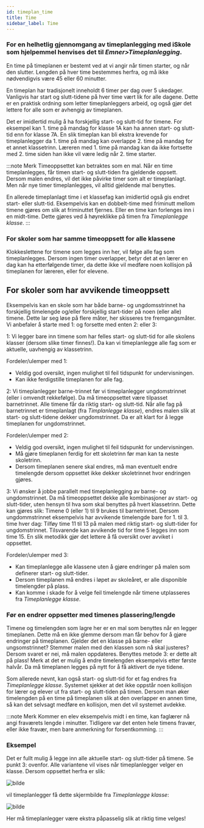 ```yaml
---
id: timeplan_time
title: Time
sidebar_label: Time
---
```


### For en helhetlig gjennomgang av timeplanlegging med iSkole som hjelpemmel henvises det til _Emner>Timeplanlegging_.

En time på timeplanen er bestemt ved at vi angir når timen starter, og når den slutter. Lengden på hver time bestemmes herfra, og må ikke nødvendigvis være 45 eller 60 minutter.

En timeplan har tradisjonelt inneholdt 6 timer per dag over 5 ukedager. Vanligvis har start og slutt-tidene på hver time vært lik for alle dagene. Dette er en praktisk ordning som letter timeplanleggers arbeid, og også gjør det lettere for alle som er avhengig av timeplanen.

Det er imidlertid mulig å ha forskjellig start- og slutt-tid for timene. For eksempel kan 1. time på mandag for klasse 1A kan ha annen start- og slutt-tid enn for klasse 7A. En slik timeplan kan bli ekstra krevende for timeplanlegger da 1. time på mandag  kan overlappe 2. time på mandag for et annet klassetrinn. Læreren med 1. time på mandag kan da ikke fortsette med 2. time siden han ikke vil være ledig når 2. time starter.

:::note Merk
Timeoppsettet kan betraktes som en mal. Når en time timeplanlegges, får timen start- og slutt-tiden fra gjeldende oppsett. Dersom malen endres, vil det ikke påvirke timer som alt er timeplanlagt. Men når nye timer timeplanlegges, vil alltid gjeldende mal benyttes. 

En allerede timeplanlagt time i et klassefag kan imidlertid også gis endret start- eller slutt-tid. Eksempelvis kan en dobbelt-time med friminutt mellom timene gjøres om slik at friminuttet fjernes. Eller en time kan forlenges inn i en midt-time. Dette gjøres ved å høyreklikke på timen fra _Timeplanlegge klasse_.
:::

### For skoler som har samme timeoppsett for alle klassene
Klokkeslettene for timene som legges inn her, vil følge alle fag som timeplanlegges. Dersom ingen timer overlapper, betyr det at en lærer en dag kan ha etterfølgende timer, da dette ikke vil medføre noen kollisjon på timeplanen for læreren, eller for elevene.

## For skoler som har avvikende timeoppsett
Eksempelvis kan en skole som har både barne- og ungdomsstrinnet ha forskjellig timelengde og/eller forskjellig start-tider på noen (eller alle) timene. Dette lar seg løse på flere måter, her skisseres tre fremgangsmåter. Vi anbefaler å starte med 1: og forsette med enten 2: eller 3:

1: Vi legger bare inn timene som har felles start- og slutt-tid for alle skolens klasser (dersom slike timer finnes!).
Da kan vi timeplanlegge alle fag som er aktuelle, uavhengig av klassetrinn.

Fordeler/ulemper med 1:
+ Veldig god oversikt, ingen mulighet til feil tidspunkt for undervisningen.
+ Kan ikke ferdigstille timeplanen for alle fag.

2: Vi timeplanlegger barne-trinnet før vi timeplanlegger ungdomstrinnet (eller i omvendt rekkefølge).
Da må timeoppsettet være tilpasset barnetrinnet. Alle timene får da riktig start- og slutt-tid.
Når alle fag på barnetrinnet er timeplanlagt (fra _Timplanlegge klasse_), endres malen slik at start- og slutt-tidene dekker  ungdomstrinnet. Da er alt klart for å legge timeplanen for ungdomstrinnet.

Fordeler/ulemper med 2: 
+ Veldig god oversikt, ingen mulighet til feil tidspunkt for undervisningen.
+ Må gjøre timeplanen ferdig for ett skoletrinn før man kan ta neste skoletrinn.
+ Dersom timeplanen senere skal endres, må man eventuelt endre timelengde dersom oppsettet ikke dekker skoletrinnet hvor endringen gjøres.

3: Vi ønsker å jobbe parallelt med timeplanlegging av barne- og ungdomstrinnet.
Da må timeoppsettet dekke alle kombinasjoner av start- og slutt-tider, uten hensyn til hva som skal benyttes på hvert klassetrinn. Dette kan gjøres slik:
Timene 0 (eller 1) til 9 brukes til barnetrinnet. Dersom ungdommstrinnet eksempelvis har avvikende timelengde bare for 1. til 3. time hver dag: Tilføy time 11 til 13 på malen med riktig start- og slutt-tider for ungdomstrinnet. Tilsvarende kan avvikende tid for time 5 legges inn som time 15. En slik metodikk gjør det lettere å få oversikt over avviket i oppsettet.

Fordeler/ulemper med 3: 
+ Kan timeplanlegge alle klassene uten å gjøre endringer på malen som definerer start- og slutt-tider.
+ Dersom timeplanen må endres i løpet av skoleåret, er alle disponible timelengder på plass.
+ Kan komme i skade for å velge feil timelengde når timene utplasseres fra _Timeplanlegge klasse_.

### Før en endrer oppsetter med timenes plassering/lengde
Timene og timelengden som lagre her er en mal som benyttes når en legger timeplanen. Dette må en ikke glemme dersom man får behov for å gjøre endringer på timeplanen. Gjelder det en klasse på barne- eller ungsomstrinnet? Stemmer malen med den klassen som nå skal justeres? Dersom svaret er nei, må malen oppdateres. Benyttes metode 3: er dette alt på plass! Merk at det er mulig å endre timelengden eksempelvis etter første halvår. Da må timeplanen legges på nytt for å få aktivert de nye tidene.

Som allerede nevnt, kan også start- og slutt-tid for et fag endres fra _Timeplanlegge klasse_. Systemet sjekker at det ikke oppstår noen kollisjon for lærer og elever ut fra start- og slutt-tiden på timen. Dersom man øker timelengden på en time på timeplanen slik at den overlapper en annen time, så kan det selvsagt medføre en kollisjon, men det vil systemet avdekke.

:::note Merk
Kommer en elev eksempelvis midt i en time, kan faglærer nå angi fraværets lengde i minutter. Tidligere var det enten hele timens fravær, eller ikke fravær, men bare anmerkning for forsentkomming.
:::

### Eksempel
Det er fullt mulig å legge inn alle aktuelle start- og slutt-tider på timene. Se punkt 3: ovenfor. Alle variantene vil vises når timeplanlegger velger en klasse. 
Dersom oppsettet herfra er slik:

![bilde](https://user-images.githubusercontent.com/80097133/158549676-73bc825b-4a0c-4a7e-920d-3c3c32ead2ea.png)

vil timeplanlegger få dette skjermbilde fra _Timeplanlegge klasse_:

![bilde](https://user-images.githubusercontent.com/80097133/158548921-624dd3bd-8cf5-4110-8a30-7e6479dc5fb2.png)

Her må timeplanlegger være ekstra påpasselig slik at riktig time velges!




